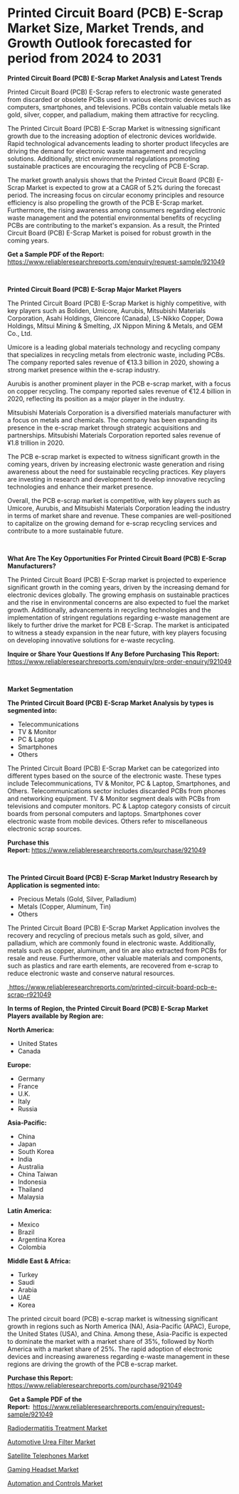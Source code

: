 <p><h1>Printed Circuit Board (PCB) E-Scrap Market Size, Market Trends, and Growth Outlook forecasted for period from 2024 to 2031</h1></p><p><strong>Printed Circuit Board (PCB) E-Scrap Market Analysis and Latest Trends</strong></p>
<p><p>Printed Circuit Board (PCB) E-Scrap refers to electronic waste generated from discarded or obsolete PCBs used in various electronic devices such as computers, smartphones, and televisions. PCBs contain valuable metals like gold, silver, copper, and palladium, making them attractive for recycling.</p><p>The Printed Circuit Board (PCB) E-Scrap Market is witnessing significant growth due to the increasing adoption of electronic devices worldwide. Rapid technological advancements leading to shorter product lifecycles are driving the demand for electronic waste management and recycling solutions. Additionally, strict environmental regulations promoting sustainable practices are encouraging the recycling of PCB E-Scrap.</p><p>The market growth analysis shows that the Printed Circuit Board (PCB) E-Scrap Market is expected to grow at a CAGR of 5.2% during the forecast period. The increasing focus on circular economy principles and resource efficiency is also propelling the growth of the PCB E-Scrap market. Furthermore, the rising awareness among consumers regarding electronic waste management and the potential environmental benefits of recycling PCBs are contributing to the market's expansion. As a result, the Printed Circuit Board (PCB) E-Scrap Market is poised for robust growth in the coming years.</p></p>
<p><strong>Get a Sample PDF of the Report:&nbsp;</strong> <a href="https://www.reliableresearchreports.com/enquiry/request-sample/921049">https://www.reliableresearchreports.com/enquiry/request-sample/921049</a></p>
<p>&nbsp;</p>
<p><strong>Printed Circuit Board (PCB) E-Scrap Major Market Players</strong></p>
<p><p>The Printed Circuit Board (PCB) E-Scrap Market is highly competitive, with key players such as Boliden, Umicore, Aurubis, Mitsubishi Materials Corporation, Asahi Holdings, Glencore (Canada), LS-Nikko Copper, Dowa Holdings, Mitsui Mining & Smelting, JX Nippon Mining & Metals, and GEM Co., Ltd.</p><p>Umicore is a leading global materials technology and recycling company that specializes in recycling metals from electronic waste, including PCBs. The company reported sales revenue of €13.3 billion in 2020, showing a strong market presence within the e-scrap industry.</p><p>Aurubis is another prominent player in the PCB e-scrap market, with a focus on copper recycling. The company reported sales revenue of €12.4 billion in 2020, reflecting its position as a major player in the industry.</p><p>Mitsubishi Materials Corporation is a diversified materials manufacturer with a focus on metals and chemicals. The company has been expanding its presence in the e-scrap market through strategic acquisitions and partnerships. Mitsubishi Materials Corporation reported sales revenue of ¥1.8 trillion in 2020.</p><p>The PCB e-scrap market is expected to witness significant growth in the coming years, driven by increasing electronic waste generation and rising awareness about the need for sustainable recycling practices. Key players are investing in research and development to develop innovative recycling technologies and enhance their market presence.</p><p>Overall, the PCB e-scrap market is competitive, with key players such as Umicore, Aurubis, and Mitsubishi Materials Corporation leading the industry in terms of market share and revenue. These companies are well-positioned to capitalize on the growing demand for e-scrap recycling services and contribute to a more sustainable future.</p></p>
<p>&nbsp;</p>
<p><strong>What Are The Key Opportunities For Printed Circuit Board (PCB) E-Scrap Manufacturers?</strong></p>
<p><p>The Printed Circuit Board (PCB) E-Scrap market is projected to experience significant growth in the coming years, driven by the increasing demand for electronic devices globally. The growing emphasis on sustainable practices and the rise in environmental concerns are also expected to fuel the market growth. Additionally, advancements in recycling technologies and the implementation of stringent regulations regarding e-waste management are likely to further drive the market for PCB E-Scrap. The market is anticipated to witness a steady expansion in the near future, with key players focusing on developing innovative solutions for e-waste recycling.</p></p>
<p><strong>Inquire or Share Your Questions If Any Before Purchasing This Report:</strong> <a href="https://www.reliableresearchreports.com/enquiry/pre-order-enquiry/921049">https://www.reliableresearchreports.com/enquiry/pre-order-enquiry/921049</a></p>
<p>&nbsp;</p>
<p><strong>Market Segmentation</strong></p>
<p><strong>The Printed Circuit Board (PCB) E-Scrap Market Analysis by types is segmented into:</strong></p>
<p><ul><li>Telecommunications</li><li>TV & Monitor</li><li>PC & Laptop</li><li>Smartphones</li><li>Others</li></ul></p>
<p><p>The Printed Circuit Board (PCB) E-Scrap Market can be categorized into different types based on the source of the electronic waste. These types include Telecommunications, TV & Monitor, PC & Laptop, Smartphones, and Others. Telecommunications sector includes discarded PCBs from phones and networking equipment. TV & Monitor segment deals with PCBs from televisions and computer monitors. PC & Laptop category consists of circuit boards from personal computers and laptops. Smartphones cover electronic waste from mobile devices. Others refer to miscellaneous electronic scrap sources.</p></p>
<p><strong>Purchase this Report:&nbsp;</strong><a href="https://www.reliableresearchreports.com/purchase/921049">https://www.reliableresearchreports.com/purchase/921049</a></p>
<p>&nbsp;</p>
<p><strong>The Printed Circuit Board (PCB) E-Scrap Market Industry Research by Application is segmented into:</strong></p>
<p><ul><li>Precious Metals (Gold, Silver, Palladium)</li><li>Metals (Copper, Aluminum, Tin)</li><li>Others</li></ul></p>
<p><p>The Printed Circuit Board (PCB) E-Scrap Market Application involves the recovery and recycling of precious metals such as gold, silver, and palladium, which are commonly found in electronic waste. Additionally, metals such as copper, aluminum, and tin are also extracted from PCBs for resale and reuse. Furthermore, other valuable materials and components, such as plastics and rare earth elements, are recovered from e-scrap to reduce electronic waste and conserve natural resources.</p></p>
<p><a href="https://www.reliableresearchreports.com/printed-circuit-board-pcb-e-scrap-r921049">&nbsp;https://www.reliableresearchreports.com/printed-circuit-board-pcb-e-scrap-r921049</a></p>
<p><strong>In terms of Region, the Printed Circuit Board (PCB) E-Scrap Market Players available by Region are:</strong></p>
<p>
    <p> <strong> North America: </strong>
        <ul>
            <li>United States</li>
            <li>Canada</li>
        </ul>
        </p> 
    <p> <strong> Europe: </strong>
        <ul>
            <li>Germany</li>
            <li>France</li>
            <li>U.K.</li>
            <li>Italy</li>
            <li>Russia</li>
        </ul>
        </p> 
    <p> <strong> Asia-Pacific: </strong>
        <ul>
            <li>China</li>
            <li>Japan</li>
            <li>South Korea</li>
            <li>India</li>
            <li>Australia</li>
            <li>China Taiwan</li>
            <li>Indonesia</li>
            <li>Thailand</li>
            <li>Malaysia</li>
        </ul>
        </p> 
    <p> <strong> Latin America: </strong>
        <ul>
            <li>Mexico</li>
            <li>Brazil</li>
            <li>Argentina Korea</li>
            <li>Colombia</li>
        </ul>
        </p> 
    <p> <strong> Middle East & Africa: </strong>
        <ul>
            <li>Turkey</li>
            <li>Saudi</li>
            <li>Arabia</li>
            <li>UAE</li>
            <li>Korea</li>
        </ul>
    </p>
    </p>
<p><p>The printed circuit board (PCB) e-scrap market is witnessing significant growth in regions such as North America (NA), Asia-Pacific (APAC), Europe, the United States (USA), and China. Among these, Asia-Pacific is expected to dominate the market with a market share of 35%, followed by North America with a market share of 25%. The rapid adoption of electronic devices and increasing awareness regarding e-waste management in these regions are driving the growth of the PCB e-scrap market.</p></p>
<p><strong>Purchase this Report: </strong><a href="https://www.reliableresearchreports.com/purchase/921049">https://www.reliableresearchreports.com/purchase/921049</a></p>
<p>&nbsp;<strong>Get a Sample PDF of the Report:&nbsp;&nbsp;</strong><a href="https://www.reliableresearchreports.com/enquiry/request-sample/921049">https://www.reliableresearchreports.com/enquiry/request-sample/921049</a></p>
<p><strong></strong></p>
<p><p><a href="https://issuu.com/reportprime-2/docs/radiodermatitis-treatment-market-size-2030.pptx">Radiodermatitis Treatment Market</a></p><p><a href="https://medium.com/@joanne.harris67856/automotive-urea-filter-market-share-market-analysis-growth-trends-forecasts-for-period-from-c0bfa9d933a6">Automotive Urea Filter Market</a></p><p><a href="https://www.linkedin.com/pulse/satellite-telephones-industry-analysis-report-its-market-size-524oc?trackingId=KlYuMcg4%2BPSGry%2FR5lLxiw%3D%3D">Satellite Telephones Market</a></p><p><a href="https://www.linkedin.com/pulse/insights-gaming-headset-market-players-size-geographical-regions-soimc?trackingId=k8drZtxRQ%2FeIBqFtrsPilQ%3D%3D">Gaming Headset Market</a></p><p><a href="https://github.com/mbisetmhermsr/Market-Research-Report-List-3/blob/main/automation-and-controls-market.md">Automation and Controls Market</a></p></p>